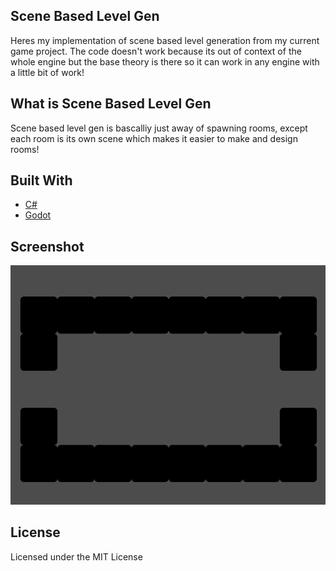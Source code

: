 ## Scene Based Level Gen
Heres my implementation of scene based level generation from my current game project. The code doesn't work because its out of context of the whole engine but the base theory is there so it can work in any engine with a little bit of work!

## What is Scene Based Level Gen
Scene based level gen is bascalliy just away of spawning rooms, except each room is its own scene which makes it easier to make and design rooms!

## Built With 
- [C#](https://en.wikipedia.org/wiki/C_Sharp_(programming_language))
- [Godot](https://godotengine.org/)

## Screenshot
![](LevelGen.gif)

## License
Licensed under the MIT License
